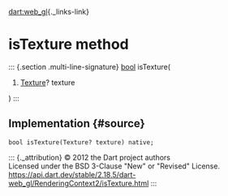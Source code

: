 [dart:web\_gl](../../dart-web_gl/dart-web_gl-library){._links-link}

isTexture method
================

::: {.section .multi-line-signature}
[bool](../../dart-core/bool-class) isTexture(

1.  [Texture](../texture-class)? texture

)
:::

Implementation {#source}
--------------

``` {.language-dart data-language="dart"}
bool isTexture(Texture? texture) native;
```

::: {._attribution}
© 2012 the Dart project authors\
Licensed under the BSD 3-Clause \"New\" or \"Revised\" License.\
<https://api.dart.dev/stable/2.18.5/dart-web_gl/RenderingContext2/isTexture.html>
:::
